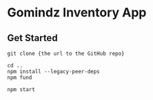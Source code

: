 # Gomindz Inventory App

## Get Started

```
git clone {the url to the GitHub repo}
```

```
cd ..
npm install --legacy-peer-deps 
npm fund

```

```
npm start
```
